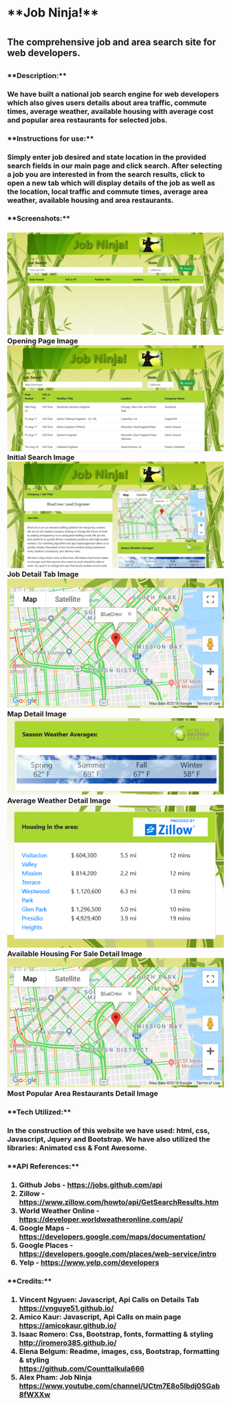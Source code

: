 <h1>**Job Ninja!**<h1>

<h2>The comprehensive job and area search site for web developers.<h2>

<h3>**Description:**<h3>

<p>We have built a national job search engine for web developers which also gives users details about area traffic, commute times, average weather, available housing with average cost and popular area restaurants for selected jobs.<p>

<h3>**Instructions for use:**<h3>

<p>Simply enter job desired and state location in the provided search fields in our main page and click search. After selecting a job you are interested in from the search results, click to open a new tab which will display details of the job as well as the location, local traffic and commute times, average area weather, available housing and area restaurants.<p>

<h3>**Screenshots:**<h3>

![Opening Page Image](./assets/images/Screenshot1.png)
Opening Page Image<br>
![Initial Search Image](./assets/images/Screenshot2.png)
Initial Search Image<br>
![Job Detail Tab Image](./assets/images/Screenshot3.png)
Job Detail Tab Image<br>
![Map Detail Image](./assets/images/Screenshot4.png)
Map Detail Image<br>
![Average Weather Detail Image](./assets/images/Screenshot5.png)
Average Weather Detail Image<br>
![Available Housing For Sale Detail Image](./assets/images/Screenshot6.png)
Available Housing For Sale Detail Image<br>
![Most Popular Area Restaurants Detail Image](./assets/images/Screenshot4.png)
Most Popular Area Restaurants Detail Image<br>

<h3>**Tech Utilized:**<h3>

<p>In the construction of this website we have used: html, css, Javascript, Jquery and Bootstrap. We have also utilized the libraries: Animated css & Font Awesome.<p>

<h3>**API References:**<h3>

1. Github Jobs - https://jobs.github.com/api
2. Zillow - https://www.zillow.com/howto/api/GetSearchResults.htm
3. World Weather Online - https://developer.worldweatheronline.com/api/
4. Google Maps - https://developers.google.com/maps/documentation/
5. Google Places - https://developers.google.com/places/web-service/intro
6. Yelp - https://www.yelp.com/developers

<h3>**Credits:**<h3>

1. Vincent Ngyuen: Javascript, Api Calls on Details Tab<br>
    https://vnguye51.github.io/
2. Amico Kaur: Javascript, Api Calls on main page<br>
    https://amicokaur.github.io/
3. Isaac Romero: Css, Bootstrap, fonts, formatting & styling<br>
    http://iromero385.github.io/
4. Elena Belgum: Readme, images, css, Bootstrap, formatting & styling<br>
    https://github.com/Counttalkula666
5. Alex Pham: Job Ninja<br>
    https://www.youtube.com/channel/UCtm7E8o5lbdj0SGab8fWXXw



